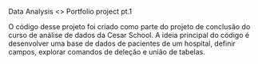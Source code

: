 Data Analysis <> Portfolio project pt.1

O código desse projeto foi criado como parte do projeto de conclusão do curso de análise de dados da Cesar School. A ideia principal do código é desenvolver uma base de dados de pacientes de um hospital, definir campos, explorar comandos de deleção e união de tabelas.
